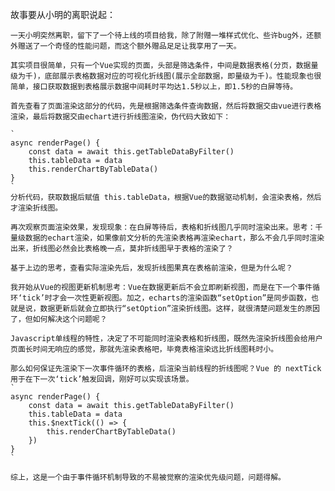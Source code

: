 故事要从小明的离职说起：

    一天小明突然离职，留下了一个待上线的项目给我，除了附赠一堆样式优化、些许bug外，还额外赠送了一个奇怪的性能问题，而这个额外赠品足足让我享用了一天。
    
    其实项目很简单，只有一个Vue实现的页面，头部是筛选条件，中间是数据表格(分页，数据量级为千)，底部展示表格数据对应的可视化折线图(展示全部数据，即量级为千)。性能现象也很简单，接口获取数据到表格展示数据中间耗时平均达1.5秒以上，即1.5秒的白屏等待。

    首先查看了页面渲染这部分的代码，先是根据筛选条件查询数据，然后将数据交由vue进行表格渲染，最后将数据交由echart进行折线图渲染，伪代码大致如下：

    `
    async renderPage() {
        const data = await this.getTableDataByFilter()
        this.tableData = data
        this.renderChartByTableData()
    }
    `
    分析代码，获取数据后赋值 this.tableData，根据Vue的数据驱动机制，会渲染表格，然后才渲染折线图。

    再次观察页面渲染效果，发现现象：在白屏等待后，表格和折线图几乎同时渲染出来。思考：千量级数据的echart渲染，如果像前文分析的先渲染表格再渲染echart，那么不会几乎同时渲染出来，折线图必然会比表格晚一点，莫非折线图早于表格的渲染了？

    基于上边的思考，查看实际渲染先后，发现折线图果真在表格前渲染，但是为什么呢？

    我开始从Vue的视图更新机制思考：Vue在数据更新后不会立即刷新视图，而是在下一个事件循环‘tick’时才会一次性更新视图。加之，echarts的渲染函数“setOption”是同步函数，也就是说，数据更新后就会立即执行“setOption”渲染折线图。这样，就很清楚问题发生的原因了，但如何解决这个问题呢？

    Javascript单线程的特性，决定了不可能同时渲染表格和折线图，既然先渲染折线图会给用户页面长时间无响应的感觉，那就先渲染表格吧，毕竟表格渲染远比折线图耗时小。

    那么如何保证先渲染下一次事件循环的表格，后渲染当前线程的折线图呢？Vue 的 nextTick 用于在下一次‘tick’触发回调，刚好可以实现该场景。
    `
    async renderPage() {
        const data = await this.getTableDataByFilter()
        this.tableData = data
        this.$nextTick(() => {
            this.renderChartByTableData()
        })
    }
    `

    综上，这是一个由于事件循环机制导致的不易被觉察的渲染优先级问题，问题得解。